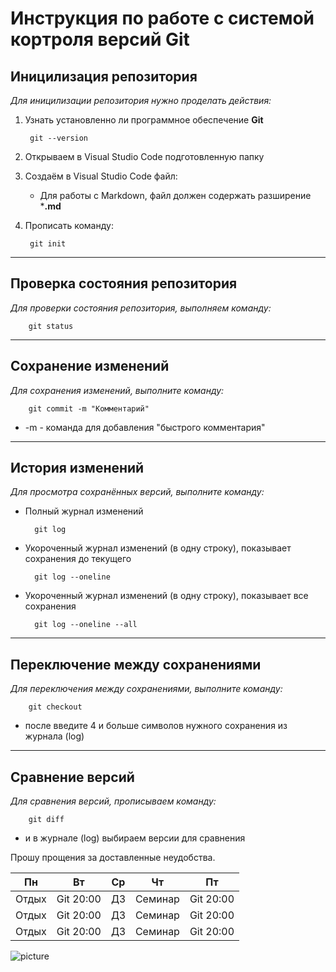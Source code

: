 # Инструкция по работе с системой кортроля версий Git

## Иницилизация репозитория

*Для иницилизации репозитория нужно проделать действия:*

1. Узнать установленно ли программное обеспечение **Git**

        git --version

2. Открываем в Visual Studio Code подготовленную папку

3. Создаём в Visual Studio Code файл:

    * Для работы с Markdown, файл должен содержать разширение ***.md**

4. Прописать команду:

        git init

---

## Проверка состояния репозитория

*Для проверки состояния репозитория, выполняем команду:*

        git status

---

## Сохранение изменений

*Для сохранения изменений, выполните команду:*

        git commit -m "Комментарий"

+ -m - команда для добавления "быстрого комментария"

---

## История изменений

*Для просмотра сохранённых версий, выполните команду:*

+ Полный журнал изменений

        git log

+ Укороченный журнал изменений (в одну строку), показывает сохранения до текущего

        git log --oneline

+ Укороченный журнал изменений (в одну строку), показывает все сохранения

        git log --oneline --all

---

## Переключение между сохранениями

*Для переключения между сохранениями, выполните команду:*

        git checkout 

- после введите 4 и больше символов нужного сохранения из журнала (log)

---

## Сравнение версий

*Для сравнения версий, прописываем команду:*

        git diff 

* и в журнале (log) выбираем версии для сравнения

Прошу прощения за доставленные неудобства.

Пн | Вт | Ср | Чт | Пт 
------ | ------ | ------ | ------ | ------ 
Отдых   | Git 20:00   | ДЗ   | Семинар   | Git 20:00
Отдых   | Git 20:00   | ДЗ   | Семинар   | Git 20:00
Отдых   | Git 20:00   | ДЗ   | Семинар   | Git 20:00

![picture](https://miro.medium.com/max/900/1*sSi5LWkfxZHNVuDLs2j2ug.png)
